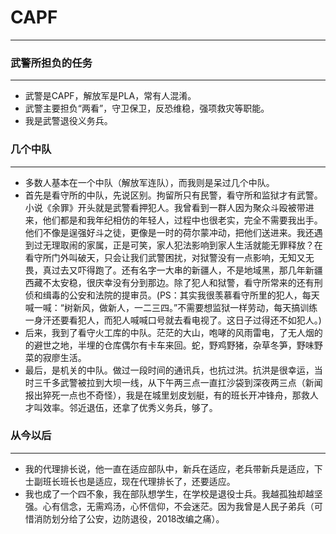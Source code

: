 # CAPF
***

### 武警所担负的任务
***
* 武警是CAPF，解放军是PLA，常有人混淆。
* 武警主要担负“两看”，守卫保卫，反恐维稳，强项救灾等职能。
* 我是武警退役义务兵。

### 几个中队
***
* 多数人基本在一个中队（解放军连队），而我则是呆过几个中队。
* 首先是看守所的中队，先说区别。拘留所只有民警，看守所和监狱才有武警。小说《余罪》开头就是武警看押犯人。我曾看到一群人因为聚众斗殴被带进来，他们都是和我年纪相仿的年轻人，过程中也很老实，完全不需要我出手。他们不像是逞强好斗之徒，更像是一时的荷尔蒙冲动，把他们送进来。我还遇到过无理取闹的家属，正是可笑，家人犯法影响到家人生活就能无罪释放？在看守所门外叫破天，只会让我们武警困扰，对狱警没有一点影响，无知又无畏，真过去又吓得跑了。还有名字一大串的新疆人，不是地域黑，那几年新疆西藏不太安稳，很庆幸没有分到那边。除了犯人和狱警，看守所常来的还有刑侦和缉毒的公安和法院的提审员。(PS：其实我很羡慕看守所里的犯人，每天喊一喊：“树新风，做新人，一二三四。”不需要想监狱一样劳动，每天搞训练一身汗还要看犯人，而犯人喊喊口号就去看电视了。这日子过得还不如犯人。)
* 后来，我到了看守火工库的中队。茫茫的大山，咆哮的风雨雷电，了无人烟的的避世之地，半埋的仓库偶尔有卡车来回。蛇，野鸡野猪，杂草冬笋，野味野菜的寂廖生活。
* 最后，是机关的中队。做过一段时间的通讯兵，也抗过洪。抗洪是很幸运，当时三千多武警被拉到大坝一线，从下午两三点一直扛沙袋到深夜两三点（新闻报出猝死一点也不奇怪），我是在城里划皮划艇，有的班长开冲锋舟，那救人才叫效率。邻近退伍，还拿了优秀义务兵，够了。

### 从今以后
***
* 我的代理排长说，他一直在适应部队中，新兵在适应，老兵带新兵是适应，下士副班长班长也是适应，现在代理排长了，还要适应。
* 我也成了一个四不象，我在部队想学生，在学校是退役士兵。我越孤独却越坚强。心有信念，无需鸡汤，心怀信仰，不会迷茫。因为我曾是人民子弟兵（可惜消防划分给了公安，边防退役，2018改编之痛）。
